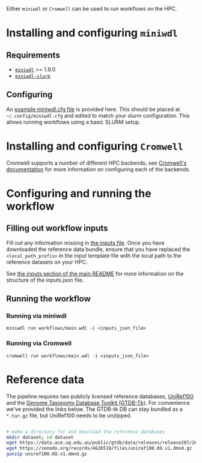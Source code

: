 Either `miniwdl` or `Cromwell` can be used to run workflows on the HPC.

# Installing and configuring `miniwdl`

## Requirements

- [`miniwdl`](https://github.com/chanzuckerberg/miniwdl) >= 1.9.0
- [`miniwdl-slurm`](https://github.com/miniwdl-ext/miniwdl-slurm)

## Configuring

An [example miniwdl.cfg file](miniwdl.cfg) is provided here. This should be placed at `~/.config/miniwdl.cfg` and edited to match your slurm configuration. This allows running workflows using a basic SLURM setup.

# Installing and configuring `Cromwell`

Cromwell supports a number of different HPC backends; see [Cromwell's documentation](https://cromwell.readthedocs.io/en/stable/backends/HPC/) for more information on configuring each of the backends.

# Configuring and running the workflow

## Filling out workflow inputs

Fill out any information missing in [the inputs file](inputs.hpc.json). Once you have downloaded the reference data bundle, ensure that you have replaced the `<local_path_prefix>` in the input template file with the local path to the reference datasets on your HPC.

See [the inputs section of the main README](../../README.md#workflow-inputs) for more information on the structure of the inputs.json file.

## Running the workflow

### Running via miniwdl

`miniwdl run workflows/main.wdl -i <inputs_json_file>`

### Running via Cromwell

`cromwell run workflows/main.wdl -i <inputs_json_file>`

# Reference data

The pipeline requires two publicly licensed reference databases, [UniRef100](https://www.uniprot.org/help/uniref) and the [Genome Taxonomy Database Toolkit (GTDB-Tk)](https://ecogenomics.github.io/GTDBTk/). For convenience we've provided the links below. The GTDB-tk DB can stay bundled as a `*.tar.gz` file, but UniRef100 needs to be unzipped.

```bash

# make a directory for and download the reference databases
mkdir dataset; cd dataset
wget https://data.ace.uq.edu.au/public/gtdb/data/releases/release207/207.0/auxillary_files/gtdbtk_r207_v2_data.tar.gz
wget https://zenodo.org/records/4626519/files/uniref100.KO.v1.dmnd.gz
gunzip uniref100.KO.v1.dmnd.gz

```
